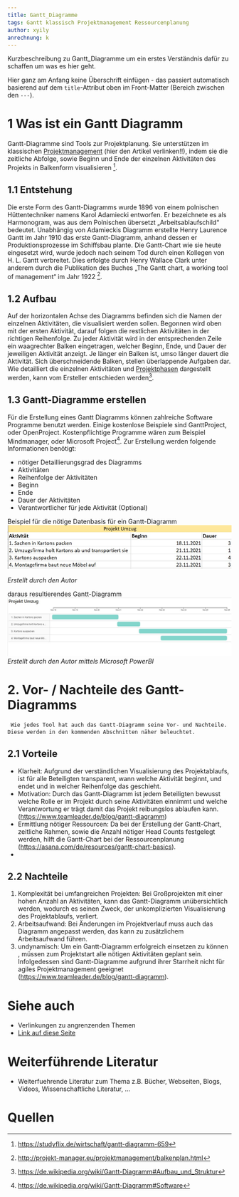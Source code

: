 ```yaml
---
title: Gantt_Diagramme
tags: Gantt klassisch Projektmanagement Ressourcenplanung
author: xyily
anrechnung: k
---
```


Kurzbeschreibung zu Gantt_Diagramme um ein erstes Verständnis dafür zu schaffen um was es hier geht.

Hier ganz am Anfang keine Überschrift einfügen - das passiert automatisch basierend auf dem `title`-Attribut
oben im Front-Matter (Bereich zwischen den `---`).

# 1 Was ist ein Gantt Diagramm
Gantt-Diagramme  sind Tools zur Projektplanung. Sie unterstützen im klassischen [Projektmanagement]( https://github.com/ManagingProjectsSuccessfully/ManagingProjectsSuccessfully.github.io/blob/main/kb/Projektmanagement.md)  (hier den Artikel verlinken!!), indem sie die zeitliche Abfolge, sowie Beginn und Ende der einzelnen Aktivitäten des Projekts in Balkenform visualisieren [^1].

## 1.1 Entstehung
Die erste Form des Gantt-Diagramms wurde 1896 von einem polnischen Hüttentechniker namens Karol Adamiecki entworfen. Er bezeichnete es als Harmonogram, was aus dem Polnischen übersetzt „Arbeitsablaufschild“ bedeutet. Unabhängig von Adamieckis Diagramm erstellte Henry Laurence Gantt im Jahr 1910 das erste Gantt-Diagramm, anhand dessen er Produktionsprozesse im Schiffsbau plante. Die Gantt-Chart wie sie heute eingesetzt wird, wurde jedoch nach seinem Tod durch einen Kollegen von H. L. Gantt verbreitet. Dies erfolgte durch Henry Wallace Clark unter anderem durch die Publikation des Buches „The Gantt chart, a working tool of management“ im Jahr 1922 [^2]. 

## 1.2 Aufbau 
Auf der horizontalen Achse des Diagramms befinden sich die Namen der einzelnen Aktivitäten, die visualisiert werden sollen. Begonnen wird oben mit der ersten Aktivität, darauf folgen die restlichen Aktivitäten in der richtigen Reihenfolge.  Zu jeder Aktivität wird in der entsprechenden Zeile ein waagrechter Balken eingetragen, welcher Beginn, Ende, und Dauer der jeweiligen Aktivität anzeigt. Je länger ein Balken ist, umso länger dauert die Aktivität. Sich überschneidende Balken, stellen überlappende Aufgaben dar. Wie detailliert die einzelnen Aktivitäten und [Projektphasen](https://github.com/ManagingProjectsSuccessfully.github.io/blob/main/kb/Projektphasen_klassisch.md) dargestellt werden, kann vom Ersteller entschieden werden[^3].


## 1.3 Gantt-Diagramme erstellen 
Für die Erstellung eines Gantt Diagramms können zahlreiche Software Programme benutzt werden. 
Einige kostenlose Beispiele sind GanttProject, oder OpenProject. Kostenpflichtige Programme wären zum Beispiel Mindmanager, oder Microsoft Project[^4]. Zur Erstellung werden folgende Informationen benötigt:
* nötiger Detaillierungsgrad des Diagramms
* Aktivitäten
* Reihenfolge der Aktivitäten 
* Beginn
* Ende
* Dauer der Aktivitäten
* Verantwortlicher für jede Aktivität (Optional)




 Beispiel für die nötige Datenbasis für ein Gantt-Diagramm   ![Beispielabbildung](Gantt_Diagramme/Datenbasis-gantt.jpg) 

_Erstellt durch den Autor_
 
 daraus resultierendes Gantt-Diagramm  ![Beispielabbildung](Gantt_Diagramme/Gantt-Umzug.jpg)
_Erstellt durch den Autor mittels Microsoft PowerBI_

# 2.  Vor- / Nachteile des Gantt-Diagramms
     Wie jedes Tool hat auch das Gantt-Diagramm seine Vor- und Nachteile. Diese werden in den kommenden Abschnitten näher beleuchtet.

## 2.1 Vorteile 
 - Klarheit: Aufgrund der verständlichen Visualisierung des Projektablaufs, ist für alle Beteiligten transparent, wann welche Aktivität beginnt, und endet und in welcher Reihenfolge das geschieht.
- Motivation: Durch das Gantt-Diagramm ist jedem Beteiligten bewusst welche Rolle er im Projekt durch seine Aktivitäten einnimmt und welche Verantwortung er trägt damit das Projekt reibungslos ablaufen kann. (https://www.teamleader.de/blog/gantt-diagramm)
-  Ermittlung nötiger Ressourcen: Da bei der Erstellung der Gantt-Chart, zeitliche Rahmen, sowie die Anzahl nötiger Head Counts festgelegt werden, hilft die Gantt-Chart bei der Ressourcenplanung (https://asana.com/de/resources/gantt-chart-basics).   
-
## 2.2 Nachteile
1. Komplexität bei umfangreichen Projekten: Bei Großprojekten mit einer hohen Anzahl an Aktivitäten, kann das Gantt-Diagramm unübersichtlich werden, wodurch es seinen Zweck, der unkomplizierten Visualisierung des Projektablaufs, verliert. 
2.  Arbeitsaufwand: Bei Änderungen im Projektverlauf muss auch das Diagramm angepasst werden, das kann zu zusätzlichem Arbeitsaufwand führen.
3. undynamisch: Um ein Gantt-Diagramm erfolgreich einsetzen zu können , müssen zum Projektstart alle nötigen Aktivitäten geplant sein. Infolgedessen sind Gantt-Diagramme aufgrund ihrer Starrheit nicht für agiles Projektmanagement geeignet (https://www.teamleader.de/blog/gantt-diagramm).



# Siehe auch

* Verlinkungen zu angrenzenden Themen
* [Link auf diese Seite](Gantt_Diagramme.md)

# Weiterführende Literatur

* Weiterfuehrende Literatur zum Thema z.B. Bücher, Webseiten, Blogs, Videos, Wissenschaftliche Literatur, ...

# Quellen

[^1]: https://studyflix.de/wirtschaft/gantt-diagramm-659
[^2]: http://projekt-manager.eu/projektmanagement/balkenplan.html
[^3]: https://de.wikipedia.org/wiki/Gantt-Diagramm#Aufbau_und_Struktur
[^4]: https://de.wikipedia.org/wiki/Gantt-Diagramm#Software

